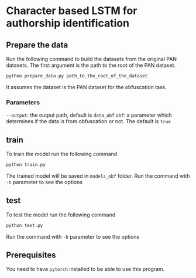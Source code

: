 # Character based LSTM for authorship identification

## Prepare the data
Run the following command to build the datasets from the original PAN datasets.
The first argument is the path to the root of the PAN dataset. 
```bash
python prepare_data.py path_to_the_root_of_the_dataset
```
It assumes the dataset is the PAN dataset for the obfuscation task. 

### Parameters
`--output`: the output path, default is `data_obf`
`obf`: a parameter which determines if the data is from obfuscation or not.
The default is `true`

## train
To train the model run the following command
```bash
python train.py
```
The trained model will be saved in `models_obf` folder.
Run the command with `-h` parameter to see the options

## test
To test the model run the following command
```bash
python test.py
```
Run the command with `-h` parameter to see the options

## Prerequisites
You need to have `pytorch` installed to be able to use this program.
